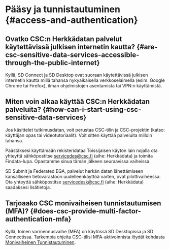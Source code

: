 # Pääsy ja tunnistautuminen {#access-and-authentication}

## Ovatko CSC:n Herkkädatan palvelut käytettävissä julkisen internetin kautta? {#are-csc-sensitive-data-services-accessible-through-the-public-internet}
Kyllä, SD Connect ja SD Desktop ovat suoraan käytettävissä julkisen internetin kautta millä tahansa nykyaikaisella verkkoselaimella (esim. Google Chrome tai Firefox), ilman ohjelmistojen asentamista tai VPN:n käyttämistä.

## Miten voin alkaa käyttää CSC:n Herkkädatan palveluita? {#how-can-i-start-using-csc-sensitive-data-services}

Jos käsittelet tutkimusdatan, voit perustaa CSC-tilin ja CSC-projektin (katso: käyttäjän opas tai videotutoriaalit). Voit sitten käyttää palveluita milloin tahansa.

Päästäksesi käyttämään rekisteridataa Toissijaisen käytön lain nojalla ota yhteyttä sähköpostitse servicedes@csc.fi (aihe: Herkkädata) ja toimita Findata-lupa. Opastamme sinua tämän jälkeen seuraavissa vaiheissa.

SD Submit ja Federated EGA, palvelut herkän datan lähettämiseen kansalliseen tietovarastoon uudelleenkäyttöä varten, ovat pilottivaiheessa. Ota yhteyttä sähköpostitse servicedesk@csc.fi (aihe: Herkkädata) saadaksesi lisätietoja.

## Tarjoaako CSC monivaiheisen tunnistautumisen (MFA)? {#does-csc-provide-multi-factor-authentication-mfa}

Kyllä, toinen varmennusvaihe (MFA) on käytössä SD Desktopissa ja SD Connectissa. Tarkempia ohjeita CSC-tilisi MFA-aktivoinnista löydät kohdasta [Monivaiheinen Tunnistautuminen](../../accounts/mfa.md).